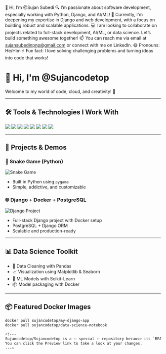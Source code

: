 👋 Hi, I’m @Sujan Subedi
🔍 I’m passionate about software development, especially working with Python, Django, and AI/ML!
🌱 Currently, I'm deepening my expertise in Django and web development, with a focus on building robust and scalable applications.
💻 I am looking to collaborate on projects related to full-stack development, AI/ML, or data science. Let’s build something awesome together!
📫 You can reach me via email at sujansubedinpnp@gmail.com or connect with me on LinkedIn.
😄 Pronouns: He/Him
⚡ Fun fact: I love solving challenging problems and turning ideas into code that works!
# 👋 Hi, I'm @Sujancodetop

Welcome to my world of code, cloud, and creativity! 🚀

---

## 🛠️ Tools & Technologies I Work With

<p align="left">
  <img src="https://img.shields.io/badge/Python-3776AB?style=for-the-badge&logo=python&logoColor=white"/>
  <img src="https://img.shields.io/badge/Django-092E20?style=for-the-badge&logo=django&logoColor=white"/>
  <img src="https://img.shields.io/badge/Docker-2496ED?style=for-the-badge&logo=docker&logoColor=white"/>
  <img src="https://img.shields.io/badge/PostgreSQL-336791?style=for-the-badge&logo=postgresql&logoColor=white"/>
  <img src="https://img.shields.io/badge/MySQL-4479A1?style=for-the-badge&logo=mysql&logoColor=white"/>
  <img src="https://img.shields.io/badge/Pandas-150458?style=for-the-badge&logo=pandas&logoColor=white"/>
  <img src="https://img.shields.io/badge/AWS-232F3E?style=for-the-badge&logo=amazon-aws&logoColor=white"/>
  <img src="https://img.shields.io/badge/NumPy-013243?style=for-the-badge&logo=numpy&logoColor=white"/>
</p>

---

## 🧠 Projects & Demos

### 🐍 Snake Game (Python)
![Snake Game](https://raw.githubusercontent.com/yourusername/snake-game-repo/main/demo.gif)

- Built in Python using `pygame`
- Simple, addictive, and customizable

### 🌐 Django + Docker + PostgreSQL
![Django Project](https://raw.githubusercontent.com/yourusername/django-docker-repo/main/screenshot.png)

- Full-stack Django project with Docker setup
- PostgreSQL + Django ORM
- Scalable and production-ready

---

## 📊 Data Science Toolkit

- 🧹 Data Cleaning with Pandas
- 📈 Visualization using Matplotlib & Seaborn
- 🤖 ML Models with Scikit-Learn
- 📦 Model packaging with Docker

---

## 📦 Featured Docker Images

```bash
docker pull sujancodetop/my-django-app
docker pull sujancodetop/data-science-notebook

<!---
Sujancodetop/Sujancodetop is a ✨ special ✨ repository because its `README.md` (this file) appears on your GitHub profile.
You can click the Preview link to take a look at your changes.
--->
